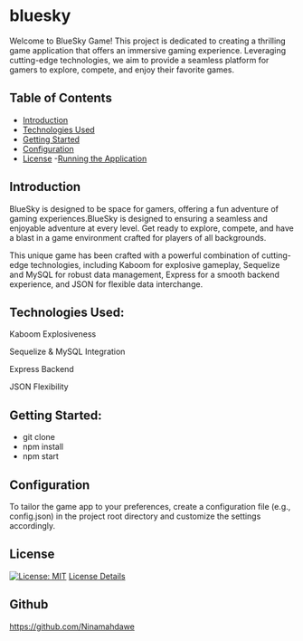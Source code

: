 # bluesky

Welcome to BlueSky Game! This project is dedicated to creating a thrilling game application that offers an immersive gaming experience. Leveraging cutting-edge technologies, we aim to provide a seamless platform for gamers to explore, compete, and enjoy their favorite games.

## Table of Contents

- [Introduction](#Introduction)
- [Technologies Used](#TechnologiesUsed)
- [Getting Started](#getting-started)
- [Configuration](#Configuration)
- [License](#license)
-[Running the Application](#RunningtheApplication)


## Introduction

BlueSky is designed to be space for gamers, offering a fun adventure of gaming experiences.BlueSky is designed to ensuring a seamless and enjoyable adventure at every level. Get ready to explore, compete, and have a blast in a game environment crafted for players of all backgrounds.

This unique game has been crafted with a powerful combination of cutting-edge technologies, including Kaboom for explosive gameplay, Sequelize and MySQL for robust data management, Express for a smooth backend experience, and JSON for flexible data interchange.



## Technologies Used:
Kaboom Explosiveness

Sequelize & MySQL Integration

Express Backend 

JSON Flexibility

 ## Getting Started:

   - git clone
   - npm install
   - npm start


 ## Configuration
To tailor the game app to your preferences, create a configuration file (e.g., config.json) in the project root directory and customize the settings accordingly.


## License
[![License: MIT](https://img.shields.io/badge/License-MIT-yellow.svg)](https://opensource.org/licenses/MIT)
[License Details](https://opensource.org/licenses/MIT)


## Github

https://github.com/Ninamahdawe

